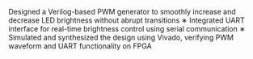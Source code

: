 Designed a Verilog-based PWM generator to smoothly increase and decrease LED brightness without abrupt
transitions
∗ Integrated UART interface for real-time brightness control using serial communication
∗ Simulated and synthesized the design using Vivado, verifying PWM waveform and UART functionality on FPGA
